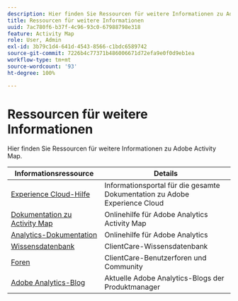 ```yaml
---
description: Hier finden Sie Ressourcen für weitere Informationen zu Adobe Activity Map.
title: Ressourcen für weitere Informationen
uuid: 7ac780f6-b37f-4c96-93c0-67988798e318
feature: Activity Map
role: User, Admin
exl-id: 3b79c1d4-641d-4543-8566-c1bdc6589742
source-git-commit: 7226b4c77371b486006671d72efa9e0f0d9eb1ea
workflow-type: tm+mt
source-wordcount: '93'
ht-degree: 100%

---
```


# Ressourcen für weitere Informationen

Hier finden Sie Ressourcen für weitere Informationen zu Adobe Activity Map.

| Informationsressource | Details |
|---|---|
| [Experience Cloud-Hilfe](https://helpx.adobe.com/de/support/experience-cloud.html) | Informationsportal für die gesamte Dokumentation zu Adobe Experience Cloud |
| [Dokumentation zu Activity Map](/help/analyze/activity-map/activity-map.md) | Onlinehilfe für Adobe Analytics Activity Map |
| [Analytics-Dokumentation](/help/landing/home.md) | Onlinehilfe für Adobe Analytics |
| [Wissensdatenbank](https://helpx.adobe.com/de/support/analytics.html) | ClientCare-Wissensdatenbank |
| [Foren](https://forums.adobe.com/community/experience-cloud/analytics-cloud/analytics) | ClientCare-Benutzerforen und Community |
| [Adobe Analytics-Blog](https://blogs.adobe.com/digitalmarketing/analytics/) | Aktuelle Adobe Analytics-Blogs der Produktmanager |
